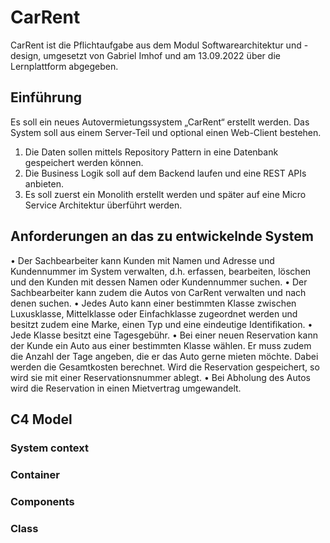 # CarRent
CarRent ist die Pflichtaufgabe aus dem Modul Softwarearchitektur und -design, umgesetzt von Gabriel Imhof und am 13.09.2022 über die Lernplattform abgegeben.

## Einführung
Es soll ein neues Autovermietungssystem „CarRent“ erstellt werden. Das System soll aus einem Server-Teil und optional einen Web-Client bestehen.

1. Die Daten sollen mittels Repository Pattern in eine Datenbank gespeichert werden können.
2. Die Business Logik soll auf dem Backend laufen und eine REST APIs anbieten.
3. Es soll zuerst ein Monolith erstellt werden und später auf eine Micro Service Architektur überführt werden.

## Anforderungen an das zu entwickelnde System
  • Der Sachbearbeiter kann Kunden mit Namen und Adresse und Kundennummer im System verwalten, d.h. erfassen, bearbeiten, löschen und den Kunden mit dessen Namen oder Kundennummer suchen.
  • Der Sachbearbeiter kann zudem die Autos von CarRent verwalten und nach denen suchen.
  • Jedes Auto kann einer bestimmten Klasse zwischen Luxusklasse, Mittelklasse oder Einfachklasse zugeordnet werden und besitzt zudem eine Marke, einen Typ und eine eindeutige Identifikation.
  • Jede Klasse besitzt eine Tagesgebühr.
  • Bei einer neuen Reservation kann der Kunde ein Auto aus einer bestimmten Klasse wählen. Er muss zudem die Anzahl der Tage angeben, die er das Auto gerne mieten möchte. Dabei werden die Gesamtkosten berechnet. Wird die Reservation gespeichert, so wird sie mit einer Reservationsnummer ablegt.
  • Bei Abholung des Autos wird die Reservation in einen Mietvertrag umgewandelt.

## C4 Model
### System context

### Container

### Components

### Class
